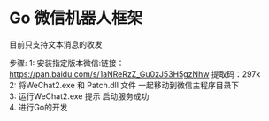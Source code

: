 # Go 微信机器人框架

目前只支持文本消息的收发

步骤:
    1: 安装指定版本微信:链接：https://pan.baidu.com/s/1aNReRzZ_Gu0zJ53H5gzNhw  提取码：297k  
    2: 将WeChat2.exe 和 Patch.dll 文件 一起移动到微信主程序目录下  
    3: 运行WeChat2.exe 提示 启动服务成功  
    4. 进行Go的开发  

